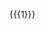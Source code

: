 <span    title="Semitic transliteration" class="Semitic IPA" style="white-space: nowrap; text-decoration: none">{{{1}}}</span>